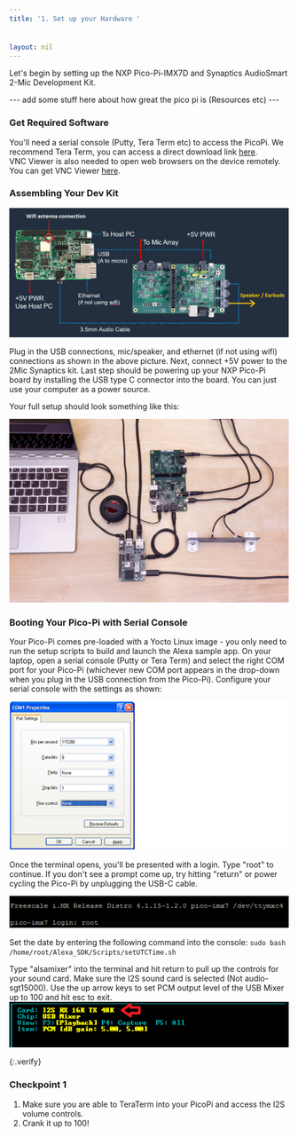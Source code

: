 ```yaml
---
title: '1. Set up your Hardware '


layout: nil
---
```



Let's begin by setting up the NXP Pico-Pi-IMX7D and Synaptics AudioSmart 2-Mic Development Kit. 

--- add some stuff here about how great the pico pi is (Resources etc) ---


### Get Required Software

You'll need a serial console (Putty, Tera Term etc) to access the PicoPi.  We recommend Tera Term, you can access a direct download link [here](https://osdn.net/dl/ttssh2/teraterm-4.97.exe).  
VNC Viewer is also needed to open web browsers on the device remotely.  You can get VNC Viewer [here](https://www.realvnc.com/en/connect/download/viewer/).


### Assembling Your Dev Kit

![BlockDiagram](/assets/SetupBlock.PNG)

Plug in the USB connections, mic/speaker, and ethernet (if not using wifi) connections as shown in the above picture.  Next, connect +5V power to the 2Mic Synaptics kit.
Last step should be powering up your NXP Pico-Pi board by installing the USB type C connector into the board.  You can just use your computer as a power source. 

Your full setup should look something like this:

![FullSetup](/assets/FullSetup.jpg)



### Booting Your Pico-Pi with Serial Console

Your Pico-Pi comes pre-loaded with a Yocto Linux image - you only need to run the setup scripts to build and launch the Alexa sample app.  On your laptop, open a serial console (Putty or Tera Term) and select the right COM port for your Pico-Pi (whichever new COM port appears in the drop-down when you plug in the USB connection from the Pico-Pi).  Configure your serial console with the settings as shown:

![ConsoleConfig](/assets/ConsoleConfig.PNG)

Once the terminal opens, you'll be presented with a login.  Type "root" to continue.  If you don't see a prompt come up, try hitting "return" or power cycling the Pico-Pi by unplugging the USB-C cable.

![Root](/assets/Root.PNG)

Set the date by entering the following command into the console:  `sudo bash /home/root/Alexa_SDK/Scripts/setUTCTime.sh` 

Type "alsamixer" into the terminal and hit return to pull up the controls for your sound card.  Make sure the I2S sound card is selected (Not audio-sgt15000). Use the up arrow keys to set PCM output level of the USB Mixer up to 100 and hit esc to exit.
![AlsaMixer](/assets/mixerv3.PNG)


{:.verify}
### Checkpoint 1
1. Make sure you are able to TeraTerm into your PicoPi and access the I2S volume controls.
2. Crank it up to 100!

